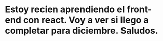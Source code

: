 # Estoy recien aprendiendo el front-end con react. Voy a ver si llego a completar para diciembre. Saludos.

